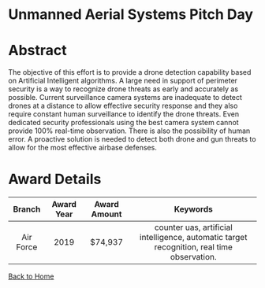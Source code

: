 
Unmanned Aerial Systems Pitch Day
=================================

# Abstract


The objective of this effort is to provide a drone detection capability based on Artificial Intelligent algorithms. A large need in support of perimeter security is a way to recognize drone threats as early and accurately as possible. Current surveillance camera systems are inadequate to detect drones at a distance to allow effective security response and they also require constant human surveillance to identify the drone threats. Even dedicated security professionals using the best camera system cannot provide 100% real-time observation. There is also the possibility of human error. A proactive solution is needed to detect both drone and gun threats to allow for the most effective airbase defenses.  

# Award Details

|Branch|Award Year|Award Amount|Keywords|
| :---: | :---: | :---: | :---: |
|Air Force|2019|$74,937|counter uas, artificial intelligence, automatic target recognition, real time observation.|
  
  


[Back to Home](https://github.com/chrischow/dod_sbir_awards/DJ/#1563)
